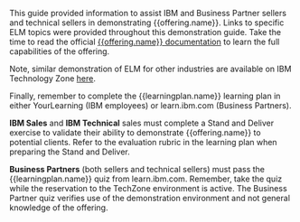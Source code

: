 This guide provided information to assist IBM and Business Partner sellers and technical sellers in demonstrating {{offering.name}}. Links to specific ELM topics were provided throughout this demonstration guide. Take the time to read the official <a href="https://www.ibm.com/docs/en/elm/7.0.3?topic=overview-elm" target="_blank">{{offering.name}} documentation</a> to learn the full capabilities of the offering.

Note, similar demonstration of ELM for other industries are available on IBM Technology Zone <a href="https://techzone.ibm.com/collection/ai-applications-live-demos-collection#tab-2" target="_blank">here</a>.

Finally, remember to complete the {{learningplan.name}} learning plan in either YourLearning (IBM employees) or learn.ibm.com (Business Partners).

**IBM Sales** and **IBM Technical** sales must complete a Stand and Deliver exercise to validate their ability to demonstrate {{offering.name}} to potential clients. Refer to the evaluation rubric in the learning plan when preparing the Stand and Deliver.

**Business Partners** (both sellers and technical sellers) must pass the {{learningplan.name}} quiz from learn.ibm.com. Remember, take the quiz while the reservation to the TechZone environment is active. The Business Partner quiz verifies use of the demonstration environment and not general knowledge of the offering.
